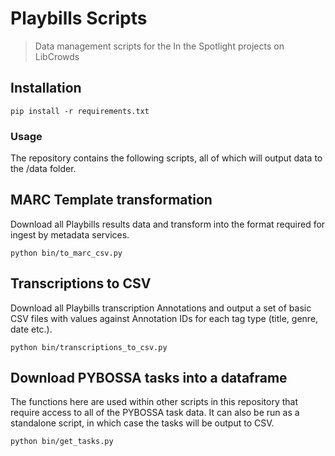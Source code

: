 # Playbills Scripts

> Data management scripts for the In the Spotlight projects on LibCrowds

## Installation

```
pip install -r requirements.txt
```

### Usage

The repository contains the following scripts, all of which will output data
to the /data folder.

## MARC Template transformation

Download all Playbills results data and transform into the format required
for ingest by metadata services.

```
python bin/to_marc_csv.py
```

## Transcriptions to CSV

Download all Playbills transcription Annotations and output a set of basic
CSV files with values against Annotation IDs for each tag type
(title, genre, date etc.).

```
python bin/transcriptions_to_csv.py
```

## Download PYBOSSA tasks into a dataframe

The functions here are used within other scripts in this repository that
require access to all of the PYBOSSA task data. It can also be run as a
standalone script, in which case the tasks will be output to CSV.

```
python bin/get_tasks.py
```
